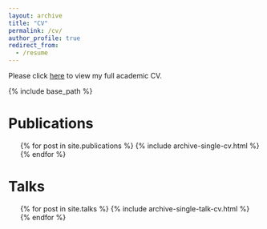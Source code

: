 ```yaml
---
layout: archive
title: "CV"
permalink: /cv/
author_profile: true
redirect_from:
  - /resume
---
```

Please click [here](https://kelesonur.github.io/folder/academic_cv_ok.pdf) to view my full academic CV.

{% include base_path %}

Publications
======
  <ul>{% for post in site.publications %}
    {% include archive-single-cv.html %}
  {% endfor %}</ul>
  
Talks
======
  <ul>{% for post in site.talks %}
    {% include archive-single-talk-cv.html %}
  {% endfor %}</ul>
  
